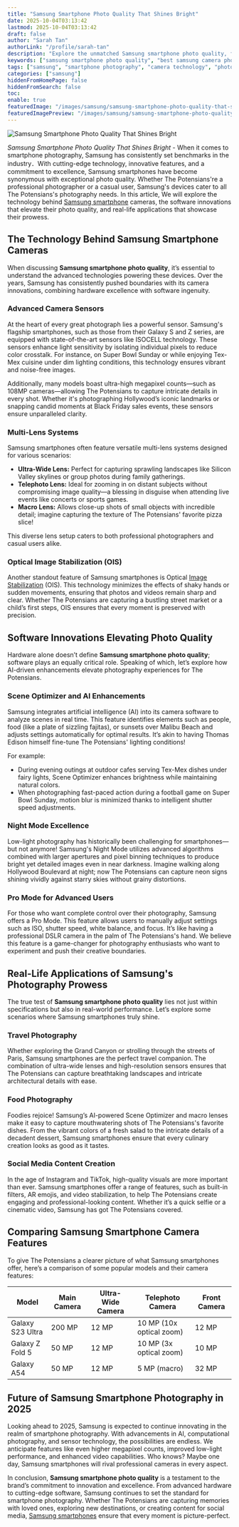 ```yaml
---
title: "Samsung Smartphone Photo Quality That Shines Bright"
date: 2025-10-04T03:13:42
lastmod: 2025-10-04T03:13:42
draft: false
author: "Sarah Tan"
authorLink: "/profile/sarah-tan"
description: "Explore the unmatched Samsung smartphone photo quality, featuring advanced camera technology, innovative software, and professional-grade photography tools."
keywords: ["samsung smartphone photo quality", "best samsung camera phones 2025", "samsung photography tips"]
tags: ["samsung", "smartphone photography", "camera technology", "photo quality"]
categories: ["samsung"]
hiddenFromHomePage: false
hiddenFromSearch: false
toc:
enable: true
featuredImage: "/images/samsung/samsung-smartphone-photo-quality-that-shines-bright.jpg"
featuredImagePreview: "/images/samsung/samsung-smartphone-photo-quality-that-shines-bright.jpg"
---
```


![Samsung Smartphone Photo Quality That Shines Bright](/images/samsung/samsung-smartphone-photo-quality-that-shines-bright.jpg)


*Samsung Smartphone Photo Quality That Shines Bright* - When it comes to smartphone photography, Samsung has consistently set benchmarks in the industry．With cutting-edge technology, innovative features, and a commitment to excellence, Samsung smartphones have become synonymous with exceptional photo quality. Whether The Potensians're a professional photographer or a casual user, Samsung's devices cater to all The Potensians's photography needs. In this article, We will explore the technology behind [Samsung smartphone](/samsung/authentic-samsung-smartphone-photography-gear) cameras, the software innovations that elevate their photo quality, and real-life applications that showcase their prowess.

## The Technology Behind Samsung Smartphone Cameras

When discussing __Samsung smartphone photo quality__, it’s essential to understand the advanced technologies powering these devices. Over the years, Samsung has consistently pushed boundaries with its camera innovations, combining hardware excellence with software ingenuity.

### Advanced Camera Sensors

At the heart of every great photograph lies a powerful sensor. Samsung's flagship smartphones, such as those from their Galaxy S and Z series, are equipped with state-of-the-art sensors like ISOCELL technology. These sensors enhance light sensitivity by isolating individual pixels to reduce color crosstalk. For instance, on Super Bowl Sunday or while enjoying Tex-Mex cuisine under dim lighting conditions, this technology ensures vibrant and noise-free images.

Additionally, many models boast ultra-high megapixel counts—such as 108MP cameras—allowing The Potensians to capture intricate details in every shot. Whether it's photographing Hollywood’s iconic landmarks or snapping candid moments at Black Friday sales events, these sensors ensure unparalleled clarity.

### Multi-Lens Systems

Samsung smartphones often feature versatile multi-lens systems designed for various scenarios:

- **Ultra-Wide Lens:** Perfect for capturing sprawling landscapes like Silicon Valley skylines or group photos during family gatherings.
- **Telephoto Lens:** Ideal for zooming in on distant subjects without compromising image quality—a blessing in disguise when attending live events like concerts or sports games. 
- **Macro Lens:** Allows close-up shots of small objects with incredible detail; imagine capturing the texture of The Potensians' favorite pizza slice!

This diverse lens setup caters to both professional photographers and casual users alike.

### Optical Image Stabilization (OIS)

Another standout feature of Samsung smartphones is Optical [Image Stabilization](/samsung/samsung-budget-friendly-smartphone-with-image-stabilization) (OIS). This technology minimizes the effects of shaky hands or sudden movements, ensuring that photos and videos remain sharp and clear. Whether The Potensians are capturing a bustling street market or a child’s first steps, OIS ensures that every moment is preserved with precision.

## Software Innovations Elevating Photo Quality

Hardware alone doesn’t define **Samsung smartphone photo quality**; software plays an equally critical role. Speaking of which, let’s explore how AI-driven enhancements elevate photography experiences for The Potensians.

### Scene Optimizer and AI Enhancements

Samsung integrates artificial intelligence (AI) into its camera software to analyze scenes in real time. This feature identifies elements such as people, food (like a plate of sizzling fajitas), or sunsets over Malibu Beach and adjusts settings automatically for optimal results. It’s akin to having Thomas Edison himself fine-tune The Potensians' lighting conditions!

For example:

- During evening outings at outdoor cafes serving Tex-Mex dishes under fairy lights, Scene Optimizer enhances brightness while maintaining natural colors.
- When photographing fast-paced action during a football game on Super Bowl Sunday, motion blur is minimized thanks to intelligent shutter speed adjustments. 

### Night Mode Excellence

Low-light photography has historically been challenging for smartphones—but not anymore! Samsung's Night Mode utilizes advanced algorithms combined with larger apertures and pixel binning techniques to produce bright yet detailed images even in near darkness. Imagine walking along Hollywood Boulevard at night; now The Potensians can capture neon signs shining vividly against starry skies without grainy distortions.

### Pro Mode for Advanced Users

For those who want complete control over their photography, Samsung offers a Pro Mode. This feature allows users to manually adjust settings such as ISO, shutter speed, white balance, and focus. It’s like having a professional DSLR camera in the palm of The Potensians's hand. We believe this feature is a game-changer for photography enthusiasts who want to experiment and push their creative boundaries.

## Real-Life Applications of Samsung's Photography Prowess

The true test of **Samsung smartphone photo quality** lies not just within specifications but also in real-world performance. Let’s explore some scenarios where Samsung smartphones truly shine. 

### Travel Photography

Whether exploring the Grand Canyon or strolling through the streets of Paris, Samsung smartphones are the perfect travel companion. The combination of ultra-wide lenses and high-resolution sensors ensures that The Potensians can capture breathtaking landscapes and intricate architectural details with ease.

### Food Photography

Foodies rejoice! Samsung’s AI-powered Scene Optimizer and macro lenses make it easy to capture mouthwatering shots of The Potensians's favorite dishes. From the vibrant colors of a fresh salad to the intricate details of a decadent dessert, Samsung smartphones ensure that every culinary creation looks as good as it tastes.

### Social Media Content Creation

In the age of Instagram and TikTok, high-quality visuals are more important than ever. Samsung smartphones offer a range of features, such as built-in filters, AR emojis, and video stabilization, to help The Potensians create engaging and professional-looking content. Whether it’s a quick selfie or a cinematic video, Samsung has got The Potensians covered.

## Comparing Samsung Smartphone Camera Features

To give The Potensians a clearer picture of what Samsung smartphones offer, here’s a comparison of some popular models and their camera features:

<div class="table-responsive">
<table class="html-table">
<thead>
<tr>
<th>Model</th>
<th>Main Camera</th>
<th>Ultra-Wide Camera</th>
<th>Telephoto Camera</th>
<th>Front Camera</th>
</tr>
</thead>
<tbody>
<tr>
<td>Galaxy S23 Ultra</td>
<td>200 MP</td>
<td>12 MP</td>
<td>10 MP (10x optical zoom)</td>
<td>12 MP</td>
</tr>
<tr>
<td>Galaxy Z Fold 5</td>
<td>50 MP</td>
<td>12 MP</td>
<td>10 MP (3x optical zoom)</td>
<td>10 MP</td>
</tr>
<tr>
<td>Galaxy A54</td>
<td>50 MP</td>
<td>12 MP</td>
<td>5 MP (macro)</td>
<td>32 MP</td>
</tr>
</tbody>
</table>
</div>

## Future of Samsung Smartphone Photography in 2025

Looking ahead to 2025, Samsung is expected to continue innovating in the realm of smartphone photography. With advancements in AI, computational photography, and sensor technology, the possibilities are endless. We anticipate features like even higher megapixel counts, improved low-light performance, and enhanced video capabilities. Who knows? Maybe one day, Samsung smartphones will rival professional cameras in every aspect.

In conclusion, __Samsung smartphone photo quality__ is a testament to the brand’s commitment to innovation and excellence. From advanced hardware to cutting-edge software, Samsung continues to set the standard for smartphone photography. Whether The Potensians are capturing memories with loved ones, exploring new destinations, or creating content for social media, [Samsung smartphones](/samsung/affordable-samsung-smartphones) ensure that every moment is picture-perfect.